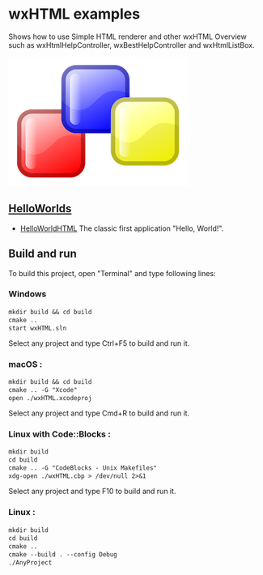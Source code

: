 # wxHTML examples

Shows how to use Simple HTML renderer and other wxHTML Overview such as wxHtmlHelpController, wxBestHelpController and wxHtmlListBox.

[![wxwidgets](../docs/Pictures/wxwidgets_header.png)](https://www.wxwidgets.org/)

## [HelloWorlds](HelloWorlds/README.md)

* [HelloWorldHTML](HelloWorlds/HelloWorldHTML/README.md) The classic first application "Hello, World!".

## Build and run

To build this project, open "Terminal" and type following lines:

### Windows
``` shell
mkdir build && cd build
cmake ..
start wxHTML.sln
```

Select any project and type Ctrl+F5 to build and run it.

### macOS :

``` shell
mkdir build && cd build
cmake .. -G "Xcode"
open ./wxHTML.xcodeproj
```

Select any project and type Cmd+R to build and run it.

### Linux with Code::Blocks :

``` shell
mkdir build
cd build
cmake .. -G "CodeBlocks - Unix Makefiles"
xdg-open ./wxHTML.cbp > /dev/null 2>&1
```

Select any project and type F10 to build and run it.

### Linux :

``` shell
mkdir build
cd build
cmake ..
cmake --build . --config Debug
./AnyProject
```
